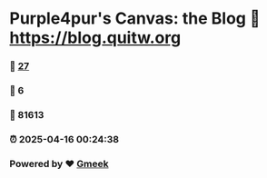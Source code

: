 # Purple4pur's Canvas: the Blog :link: https://blog.quitw.org 
### :page_facing_up: [27](https://blog.quitw.org/tag.html) 
### :speech_balloon: 6 
### :hibiscus: 81613 
### :alarm_clock: 2025-04-16 00:24:38 
### Powered by :heart: [Gmeek](https://github.com/Meekdai/Gmeek)
